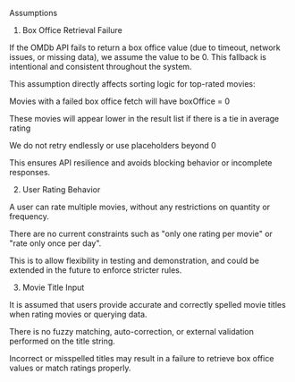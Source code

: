 Assumptions

1. Box Office Retrieval Failure

If the OMDb API fails to return a box office value (due to timeout, network issues, or missing data), we assume the value to be 0. This fallback is intentional and consistent throughout the system.

This assumption directly affects sorting logic for top-rated movies:

Movies with a failed box office fetch will have boxOffice = 0

These movies will appear lower in the result list if there is a tie in average rating

We do not retry endlessly or use placeholders beyond 0

This ensures API resilience and avoids blocking behavior or incomplete responses.


2. User Rating Behavior

A user can rate multiple movies, without any restrictions on quantity or frequency.

There are no current constraints such as "only one rating per movie" or "rate only once per day".

This is to allow flexibility in testing and demonstration, and could be extended in the future to enforce stricter rules.


3. Movie Title Input

It is assumed that users provide accurate and correctly spelled movie titles when rating movies or querying data.

There is no fuzzy matching, auto-correction, or external validation performed on the title string.

Incorrect or misspelled titles may result in a failure to retrieve box office values or match ratings properly.